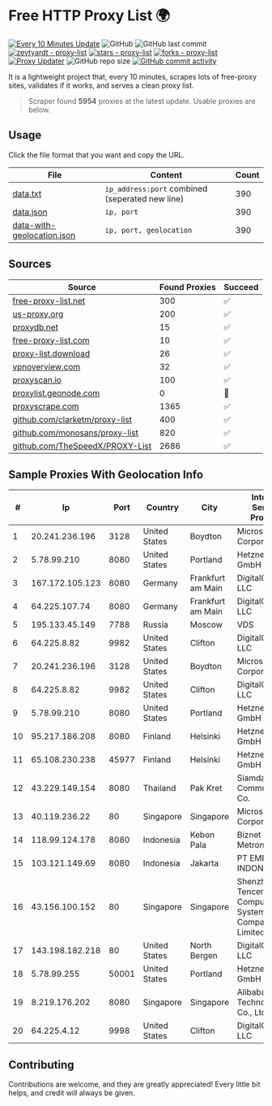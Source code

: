 
# Free HTTP Proxy List 🌍

[![Every 10 Minutes Update](https://github.com/mertguvencli/http-proxy-list/actions/workflows/main.yml/badge.svg?branch=main)](https://github.com/mertguvencli/http-proxy-list/actions/workflows/main.yml)
![GitHub](https://img.shields.io/github/license/mertguvencli/http-proxy-list)
![GitHub last commit](https://img.shields.io/github/last-commit/mertguvencli/http-proxy-list)
[![zevtyardt - proxy-list](https://img.shields.io/static/v1?label=zevtyardt&message=proxy-list&color=blue&logo=github)](https://github.com/zevtyardt/proxy-list "Go to GitHub repo")
[![stars - proxy-list](https://img.shields.io/github/stars/zevtyardt/proxy-list?style=social)](https://github.com/zevtyardt/proxy-list)
[![forks - proxy-list](https://img.shields.io/github/forks/zevtyardt/proxy-list?style=social)](https://github.com/zevtyardt/proxy-list)
[![Proxy Updater](https://github.com/zevtyardt/proxy-list/workflows/Proxy%20Updater/badge.svg)](https://github.com/zevtyardt/proxy-list/actions?query=workflow:"Proxy+Updater")
![GitHub repo size](https://img.shields.io/github/repo-size/zevtyardt/proxy-list)
[![GitHub commit activity](https://img.shields.io/github/commit-activity/m/zevtyardt/proxy-list?logo=commits)](https://github.com/zevtyardt/proxy-list/commits/main)

It is a lightweight project that, every 10 minutes, scrapes lots of free-proxy sites, validates if it works, and serves a clean proxy list.

> Scraper found **5954** proxies at the latest update. Usable proxies are below.

## Usage

Click the file format that you want and copy the URL.

|File|Content|Count|
|----|-------|-----|
|[data.txt](https://raw.githubusercontent.com/mertguvencli/http-proxy-list/main/proxy-list/data.txt)|`ip_address:port` combined (seperated new line)|390|
|[data.json](https://raw.githubusercontent.com/mertguvencli/http-proxy-list/main/proxy-list/data.json)|`ip, port`|390|
|[data-with-geolocation.json](https://raw.githubusercontent.com/mertguvencli/http-proxy-list/main/proxy-list/data-with-geolocation.json)|`ip, port, geolocation`|390|

## Sources

|Source|Found Proxies|Succeed|
|------|-------------|-------|
|[free-proxy-list.net](https://free-proxy-list.net)|300|✅|
|[us-proxy.org](https://www.us-proxy.org)|200|✅|
|[proxydb.net](http://proxydb.net)|15|✅|
|[free-proxy-list.com](https://free-proxy-list.com/?page=&port=&type%5B%5D=http&type%5B%5D=https&up_time=0&search=Search)|10|✅|
|[proxy-list.download](https://www.proxy-list.download/HTTP)|26|✅|
|[vpnoverview.com](https://vpnoverview.com/privacy/anonymous-browsing/free-proxy-servers)|32|✅|
|[proxyscan.io](https://www.proxyscan.io)|100|✅|
|[proxylist.geonode.com](https://proxylist.geonode.com/api/proxy-list?limit=300&page=1&sort_by=lastChecked&sort_type=desc&protocols=http,https)|0|🚫|
|[proxyscrape.com](https://api.proxyscrape.com/v2/?request=displayproxies&protocol=http&timeout=10000&country=all&ssl=all&anonymity=all)|1365|✅|
|[github.com/clarketm/proxy-list](https://raw.githubusercontent.com/clarketm/proxy-list/master/proxy-list-raw.txt)|400|✅|
|[github.com/monosans/proxy-list](https://raw.githubusercontent.com/monosans/proxy-list/main/proxies/http.txt)|820|✅|
|[github.com/TheSpeedX/PROXY-List](https://raw.githubusercontent.com/TheSpeedX/PROXY-List/master/http.txt)|2686|✅|


## Sample Proxies With Geolocation Info

|#|Ip|Port|Country|City|Internet Service Provider|
|-|--|----|-------|----|-------------------------|
|1|20.241.236.196|3128|United States|Boydton|Microsoft Corporation|
|2|5.78.99.210|8080|United States|Portland|Hetzner Online GmbH|
|3|167.172.105.123|8080|Germany|Frankfurt am Main|DigitalOcean, LLC|
|4|64.225.107.74|8080|Germany|Frankfurt am Main|DigitalOcean, LLC|
|5|195.133.45.149|7788|Russia|Moscow|VDS|
|6|64.225.8.82|9982|United States|Clifton|DigitalOcean, LLC|
|7|20.241.236.196|3128|United States|Boydton|Microsoft Corporation|
|8|64.225.8.82|9982|United States|Clifton|DigitalOcean, LLC|
|9|5.78.99.210|8080|United States|Portland|Hetzner Online GmbH|
|10|95.217.186.208|8080|Finland|Helsinki|Hetzner Online GmbH|
|11|65.108.230.238|45977|Finland|Helsinki|Hetzner Online GmbH|
|12|43.229.149.154|8080|Thailand|Pak Kret|Siamdata Communication Co.|
|13|40.119.236.22|80|Singapore|Singapore|Microsoft Corporation|
|14|118.99.124.178|8080|Indonesia|Kebon Pala|Biznet Metronet|
|15|103.121.149.69|8080|Indonesia|Jakarta|PT EMERIO INDONESIA|
|16|43.156.100.152|80|Singapore|Singapore|Shenzhen Tencent Computer Systems Company Limited|
|17|143.198.182.218|80|United States|North Bergen|DigitalOcean, LLC|
|18|5.78.99.255|50001|United States|Portland|Hetzner Online GmbH|
|19|8.219.176.202|8080|Singapore|Singapore|Alibaba (US) Technology Co., Ltd.|
|20|64.225.4.12|9998|United States|Clifton|DigitalOcean, LLC|



## Contributing

Contributions are welcome, and they are greatly appreciated! Every
little bit helps, and credit will always be given.

